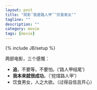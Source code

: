 ```yaml
--- 
layout: post 
title: "观影’我是路人甲’’饮食男女‘" 
tagline: "" 
description: "" 
category: movie 
tags: [movie] 
--- 
```

{% include JB/setup %}

两部电影，三个感慨：

* **追**，不要等，不要怕。(‘路人甲结尾’)    
* **我本来就很成功**。（’挖煤路人甲’）    
* 饮食男女，人之大欲。（过得自信且开心）
